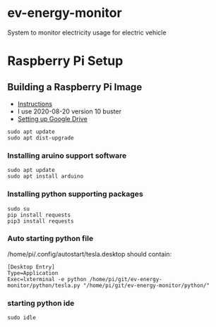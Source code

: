 # ev-energy-monitor
System to monitor electricity usage for electric vehicle

# Raspberry Pi Setup
## Building a Raspberry Pi Image
* [Instructions](https://www.raspberrypi.org/documentation/installation/installing-images/windows.md)
* I use 2020-08-20 version 10 buster
* [Setting up Google Drive](http://www.open-electronics.org/how-send-data-from-arduino-to-google-docs-spreadsheet/)
```
sudo apt update
sudo apt dist-upgrade
```

### Installing aruino support software
```
sudo apt update 
sudo apt install arduino 
```

### Installing python supporting packages
```
sudo su 
pip install requests
pip3 install requests 
```

### Auto starting python file
/home/pi/.config/autostart/tesla.desktop should contain:
```
[Desktop Entry]
Type=Application
Exec=lxterminal -e python /home/pi/git/ev-energy-monitor/python/tesla.py "/home/pi/git/ev-energy-monitor/python/"
```

### starting python ide 
```
sudo idle 
```

